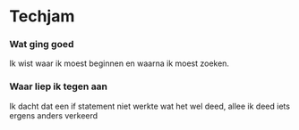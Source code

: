 # Techjam

### Wat ging goed
Ik wist waar ik moest beginnen en waarna ik moest zoeken.

### Waar liep ik tegen aan
Ik dacht dat een if statement niet werkte wat het wel deed, allee ik deed iets ergens anders verkeerd
